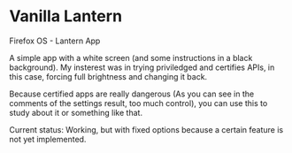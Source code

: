 Vanilla Lantern
============

Firefox OS - Lantern App

A simple app with a white screen (and some instructions in a black background).
My insterest was in trying priviledged and certifies APIs, in this case, forcing full brightness and changing it back.


Because certified apps are really dangerous (As you can see in the comments of the settings result, too much control), you can use this to study about it or something like that.



Current status: Working, but with fixed options because a certain feature is not yet implemented.